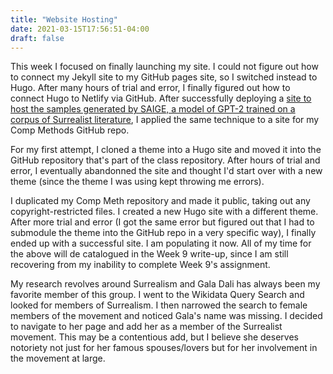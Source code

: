 ```yaml
---
title: "Website Hosting"
date: 2021-03-15T17:56:51-04:00
draft: false
---
```


This week I focused on finally launching my site. I could not figure out how to connect my Jekyll site to my GitHub pages site, so I switched instead to Hugo. After many hours of trial and error, I finally figured out how to connect Hugo to Netlify via GitHub. After successfully deploying a [site to host the samples generated by SAIGE, a model of GPT-2 trained on a corpus of Surrealist literature](https://saige.netlify.app), I applied the same technique to a site for my Comp Methods GitHub repo.

For my first attempt, I cloned a theme into a Hugo site and moved it into the GitHub repository that's part of the class repository. After hours of trial and error, I eventually abandonned the site and thought I'd start over with a new theme (since the theme I was using kept throwing me errors).

I duplicated my Comp Meth repository and made it public, taking out any copyright-restricted files. I created a new Hugo site with a different theme. After more trial and error (I got the same error but figured out that I had to submodule the theme into the GitHub repo in a very specific way), I finally ended up with a successful site. I am populating it now. All of my time for the above will de catalogued in the Week 9 write-up, since I am still recovering from my inability to complete Week 9's assignment. 

My research revolves around Surrealism and Gala Dali has always been my favorite member of this group. I went to the Wikidata Query Search and looked for members of Surrealism. I then narrowed the search to female members of the movement and noticed Gala's name was missing. I decided to navigate to her page and add her as a member of the Surrealist movement. This may be a contentious add, but I believe she deserves notoriety not just for her famous spouses/lovers but for her involvement in the movement at large. 